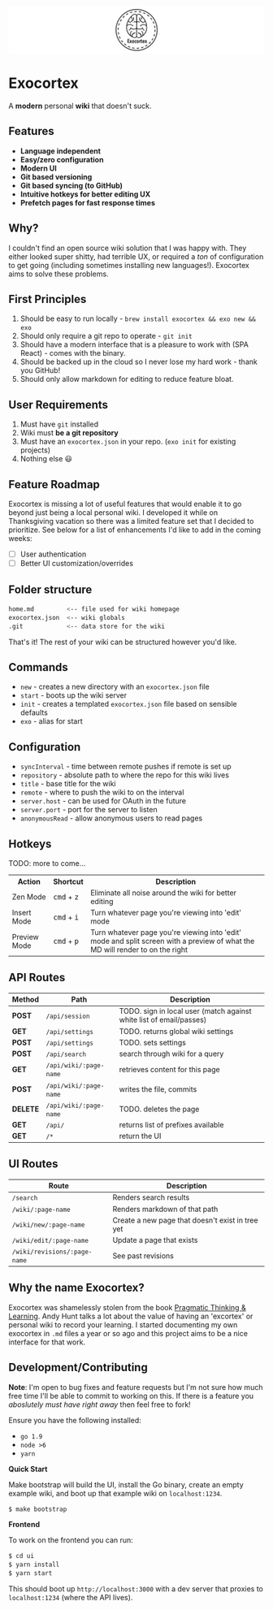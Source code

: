 ![](assets/title.png)

# Exocortex

A **modern** personal **wiki** that doesn't suck.

## Features

* **Language independent**
* **Easy/zero configuration**
* **Modern UI**
* **Git based versioning**
* **Git based syncing (to GitHub)**
* **Intuitive hotkeys for better editing UX**
* **Prefetch pages for fast response times**

## Why?

I couldn't find an open source wiki solution that I was happy with.  They either
looked super shitty, had terrible UX, or required a _ton_ of configuration to
get going (including sometimes installing new languages!).  Exocortex aims to
solve these problems.

## First Principles

1. Should be easy to run locally - `brew install exocortex && exo new && exo`
2. Should only require a git repo to operate - `git init`
3. Should have a modern interface that is a pleasure to work with (SPA React) - comes with the binary.
4. Should be backed up in the cloud so I never lose my hard work - thank you GitHub!
5. Should only allow markdown for editing to reduce feature bloat.

## User Requirements

1. Must have `git` installed
2. Wiki must **be a git repository**
3. Must have an `exocortex.json` in your repo.  (`exo init` for existing projects)
4. Nothing else :smiley:

## Feature Roadmap

Exocortex is missing a lot of useful features that would enable it to go beyond
just being a local personal wiki.  I developed it while on Thanksgiving vacation
so there was a limited feature set that I decided to prioritize.  See below for
a list of enhancements I'd like to add in the coming weeks:

- [ ] User authentication
- [ ] Better UI customization/overrides

## Folder structure

```sh
home.md         <-- file used for wiki homepage
exocortex.json  <-- wiki globals
.git            <-- data store for the wiki
```

That's it!  The rest of your wiki can be structured however you'd like.

## Commands

* `new` - creates a new directory with an `exocortex.json` file
* `start` - boots up the wiki server
* `init` - creates a templated `exocortex.json` file based on sensible defaults
* `exo` - alias for start

## Configuration

* `syncInterval` - time between remote pushes if remote is set up
* `repository` - absolute path to where the repo for this wiki lives
* `title` - base title for the wiki
* `remote` - where to push the wiki to on the interval
* `server.host` - can be used for OAuth in the future
* `server.port` - port for the server to listen
* `anonymousRead` - allow anonymous users to read pages

## Hotkeys

TODO: more to come...

<table>
  <tr>
    <th>Action</th>
    <th>Shortcut</th>
    <th>Description</th>
  </tr>
  <tr>
    <td>Zen Mode</td>
    <td>
      <kbd>cmd</kbd> + <kbd>z </kbd>
    </td>
    <td>
      Eliminate all noise around the wiki for better editing
    </td>
  </tr>
  <tr>
    <td>Insert Mode</td>
    <td>
      <kbd>cmd</kbd> + <kbd>i </kbd>
    </td>
    <td>
      Turn whatever page you're viewing into 'edit' mode
    </td>
  </tr>
  <tr>
    <td>Preview Mode</td>
    <td>
      <kbd>cmd</kbd> + <kbd>p </kbd>
    </td>
    <td>
      Turn whatever page you're viewing into 'edit' mode and split screen with a
      preview of what the MD will render to on the right
    </td>
  </tr>
</table>

## API Routes

| Method | Path | Description |
|--------|------|-------------|
| **POST** | `/api/session` | TODO. sign in local user (match against white list of email/passes) |
| **GET** | `/api/settings` | TODO. returns global wiki settings |
| **POST** | `/api/settings` | TODO. sets settings |
| **POST** | `/api/search` | search through wiki for a query |
| **GET** | `/api/wiki/:page-name` | retrieves content for this page |
| **POST** | `/api/wiki/:page-name` | writes the file, commits |
| **DELETE** | `/api/wiki/:page-name` | TODO. deletes the page |
| **GET** | `/api/` | returns list of prefixes available|
| **GET** | `/*` | return the UI |

## UI Routes
| Route | Description |
|-------|-------------|
| `/search`| Renders search results |
| `/wiki/:page-name` | Renders markdown of that path |
| `/wiki/new/:page-name` | Create a new page that doesn't exist in tree yet |
| `/wiki/edit/:page-name` | Update a page that exists |
| `/wiki/revisions/:page-name` | See past revisions |


## Why the name Exocortex?

Exocortex was shamelessly stolen from the book [Pragmatic Thinking &
Learning](https://pragprog.com/book/ahptl/pragmatic-thinking-and-learning).
Andy Hunt talks a lot about the value of having an 'excortex' or personal wiki
to record your learning.  I started documenting my own exocortex in `.md` files
a year or so ago and this project aims to be a nice interface for that work.

## Development/Contributing
**Note**: I'm open to bug fixes and feature requests but I'm not sure how much
free time I'll be able to commit to working on this.  If there is a feature you
_aboslutely must have right away_ then feel free to fork!

Ensure you have the following installed:

* `go 1.9`
* `node >6`
* `yarn`

**Quick Start**

Make bootstrap will build the UI, install the Go binary, create an empty example
wiki, and boot up that example wiki on `localhost:1234`.

```sh
$ make bootstrap
```

**Frontend**

To work on the frontend you can run:
```sh
$ cd ui
$ yarn install
$ yarn start
```

This should boot up `http://localhost:3000` with a dev server that proxies to
`localhost:1234` (where the API lives).
